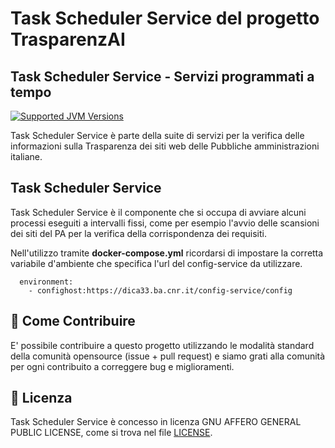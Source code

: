 # Task Scheduler Service del progetto TrasparenzAI
## Task Scheduler Service - Servizi programmati a tempo

[![Supported JVM Versions](https://img.shields.io/badge/JVM-11-brightgreen.svg?style=for-the-badge&logo=Java)](https://openjdk.java.net/install/)

Task Scheduler Service è parte della suite di servizi per la verifica delle informazioni sulla
Trasparenza dei siti web delle Pubbliche amministrazioni italiane.
 
## Task Scheduler Service

Task Scheduler Service è il componente che si occupa di avviare alcuni processi eseguiti a intervalli fissi, come
per esempio l'avvio delle scansioni dei siti del PA per la verifica della corrispondenza dei requisiti.

Nell'utilizzo tramite **docker-compose.yml** ricordarsi di impostare la corretta variabile d'ambiente che specifica
l'url del config-service da utilizzare.

```
  environment:
    - confighost:https://dica33.ba.cnr.it/config-service/config
```

## 👏 Come Contribuire 

E' possibile contribuire a questo progetto utilizzando le modalità standard della comunità opensource 
(issue + pull request) e siamo grati alla comunità per ogni contribuito a correggere bug e miglioramenti.

## 📄 Licenza

Task Scheduler Service è concesso in licenza GNU AFFERO GENERAL PUBLIC LICENSE, come si trova nel file
[LICENSE][l].

[l]: https://github.com/cnr-anac/public-sites-service/blob/master/LICENSE
